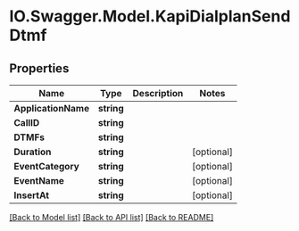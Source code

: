 # IO.Swagger.Model.KapiDialplanSendDtmf
## Properties

Name | Type | Description | Notes
------------ | ------------- | ------------- | -------------
**ApplicationName** | **string** |  | 
**CallID** | **string** |  | 
**DTMFs** | **string** |  | 
**Duration** | **string** |  | [optional] 
**EventCategory** | **string** |  | [optional] 
**EventName** | **string** |  | [optional] 
**InsertAt** | **string** |  | [optional] 

[[Back to Model list]](../README.md#documentation-for-models) [[Back to API list]](../README.md#documentation-for-api-endpoints) [[Back to README]](../README.md)

